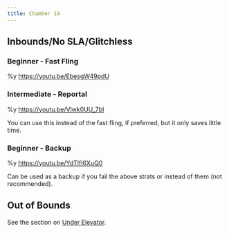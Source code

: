 ```yaml
---
title: Chamber 14
---
```


## Inbounds/No SLA/Glitchless

### Beginner - Fast Fling

%y https://youtu.be/EbesgW49pdU

### Intermediate - Reportal

%y https://youtu.be/Vlwk0UU_7bI

You can use this instead of the fast fling, if preferred, but it only saves little time.

### Beginner - Backup

%y https://youtu.be/YdTlfI6XuQ0

Can be used as a backup if you fail the above strats or instead of them (not recommended).

## Out of Bounds

See the section on [Under Elevator](./chamber13#out-of-bounds).
